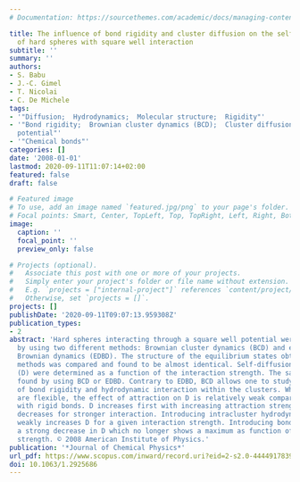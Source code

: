 ```yaml
---
# Documentation: https://sourcethemes.com/academic/docs/managing-content/

title: The influence of bond rigidity and cluster diffusion on the self-diffusion
  of hard spheres with square well interaction
subtitle: ''
summary: ''
authors:
- S. Babu
- J.-C. Gimel
- T. Nicolai
- C. De Michele
tags:
- '"Diffusion;  Hydrodynamics;  Molecular structure;  Rigidity"'
- '"Bond rigidity;  Brownian cluster dynamics (BCD);  Cluster diffusion;  Square well
  potential"'
- '"Chemical bonds"'
categories: []
date: '2008-01-01'
lastmod: 2020-09-11T11:07:14+02:00
featured: false
draft: false

# Featured image
# To use, add an image named `featured.jpg/png` to your page's folder.
# Focal points: Smart, Center, TopLeft, Top, TopRight, Left, Right, BottomLeft, Bottom, BottomRight.
image:
  caption: ''
  focal_point: ''
  preview_only: false

# Projects (optional).
#   Associate this post with one or more of your projects.
#   Simply enter your project's folder or file name without extension.
#   E.g. `projects = ["internal-project"]` references `content/project/deep-learning/index.md`.
#   Otherwise, set `projects = []`.
projects: []
publishDate: '2020-09-11T09:07:13.959308Z'
publication_types:
- 2
abstract: 'Hard spheres interacting through a square well potential were simulated
  by using two different methods: Brownian cluster dynamics (BCD) and event driven
  Brownian dynamics (EDBD). The structure of the equilibrium states obtained by both
  methods was compared and found to be almost identical. Self-diffusion coefficients
  (D) were determined as a function of the interaction strength. The same values were
  found by using BCD or EDBD. Contrary to EDBD, BCD allows one to study the effect
  of bond rigidity and hydrodynamic interaction within the clusters. When the bonds
  are flexible, the effect of attraction on D is relatively weak compared to systems
  with rigid bonds. D increases first with increasing attraction strength, and then
  decreases for stronger interaction. Introducing intracluster hydrodynamic interaction
  weakly increases D for a given interaction strength. Introducing bond rigidity causes
  a strong decrease in D which no longer shows a maximum as function of the attraction
  strength. © 2008 American Institute of Physics.'
publication: '*Journal of Chemical Physics*'
url_pdf: https://www.scopus.com/inward/record.uri?eid=2-s2.0-44449178395&doi=10.1063%2f1.2925686&partnerID=40&md5=f56f6b744cac13b06840803e2dc95f58
doi: 10.1063/1.2925686
---
```

